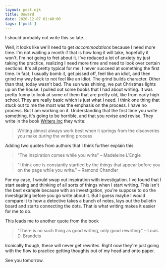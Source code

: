 ```yaml
---
layout: post.njk
title: Onward 
date: 2020-12-07 01:40:00
tags: ['post']
---
```

<!-- Excerpt Start -->
I should probably not write this so late...
<!-- Excerpt End -->

Well, it looks like we'll need to get *accommodations* because I need more time. I'm not waiting a month if that is how long it will take, hopefully it won't. I'm not going to fret about it. I've reduced a lot of anxiety by just taking the practice, realizing I need more time and need to look over certain sections. It's all pretty typical for me, I never succeed at something the first time. In fact, I usually bomb it, get pissed off, feel like an idiot, and then grind my way back to not feel like an idiot. The grind builds character. Other than that, today wasn't bad. The sun was shining, we put Christmas lights up on the house. I pulled out some books that I had about writing. It was pretty funny to look at some of them that are pretty old, like from early high school. They are really basic which is just what I need. I think one thing that stuck out to me the most was the emphasis on the process. I have no process. But I am working on it. Understanding that the first time you write something, it's going to be horrible, and that you revise and revise. They write in the book [Writers Inc](https://www.amazon.com/Writers-INC-Student-Handbook-Learning/dp/0669529958) they write:   

> Writing almost always work best when it springs from the discoveries you make *during* the writing process

Adding two quotes from authors that I think further explain this

> "The inspiration comes while you write" – Madeleine L'Engle

> "I think one is constantly startled by the things that appear before you on the page while you write." – Ramond Chandler

For my case, I would swap out inspiration with investigation. I've found that I start seeing and thinking of all sorts of things when I start writing. This isn't the best example because with an investigation, you're suppose to do the investigating before you go write about it. But I guess maybe I would compare it to how a detective takes a bunch of notes, lays out the bulletin board and starts connecting the dots. That is what writing makes it easier for me to do. 

This leads me to another quote from the book

> "There is no such thing as good writing, only good rewriting." – Louis D. Brandeis

Ironically though, these will never get rewrites. Right now they're just going with the flow to practice getting thoughts out of my head and onto paper.

See you tomorrow.
